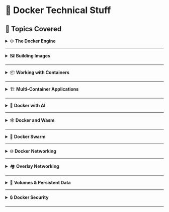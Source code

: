 # 🐳 Docker Technical Stuff

## 📂 Topics Covered

<details>
<summary>⚙ <b>The Docker Engine</b></summary>

* [Docker Engine](./00_docker_engine/)
  Learn Docker Engine internals, OCI standards, runc, containerd, shims, and Linux integration.

</details>

---

<details>
<summary>🖼 <b>Building Images</b></summary>

* [Building Images](./01_building_images)
  Master image pulling, naming, tagging, registries, layers, digests, and security scanning.

</details>

---

<details>
<summary>📦 <b>Working with Containers</b></summary>

* [Working With Containers](./02_working_with_containers)
  Containers vs VMs, container lifecycle, debugging, and restart policies.

</details>

---

<details>
<summary>🏗 <b>Multi-Container Applications</b></summary>

* [Running Multicontainers Applications](./03_running_multicontainers_applications)
  Docker Compose basics, YAML configuration, and multi-container deployments.

</details>

---

<details>
<summary>🤖 <b>Docker with AI</b></summary>

* [Docker With AI](./04_docker-with_ai)
  Running AI models, Docker Compose integration, and WebUI workflows.

</details>

---

<details>
<summary>🕸 <b>Docker and Wasm</b></summary>

* [Docker And Wasm](./05_docker_and_wasm)
  WebAssembly concepts, building, and running Wasm apps inside Docker.

</details>

---

<details>
<summary>🐝 <b>Docker Swarm</b></summary>

* [Docker Swarm](./06_docker_swarm)
  Build Swarm clusters, scaling, and orchestration techniques.

</details>

---

<details>
<summary>🌐 <b>Docker Networking</b></summary>

* [Docker Networking](./07_docker_networking)
  Bridge networks, port mappings, and essential networking commands.

</details>

---

<details>
<summary>🏘 <b>Overlay Networking</b></summary>

* [Docker Overlay Networking](./08_docker_overlay-networking)
  Multi-host overlay networks, architecture, and testing deployments.

</details>

---

<details>
<summary>💾 <b>Volumes & Persistent Data</b></summary>

* [Volumes And Persistant Data](./09_volumes_and_persistant_data)
  Bind mounts vs volumes, persistent storage, and data management.

</details>

---

<details>
<summary>🔒 <b>Docker Security</b></summary>

* [Docker Security](./10_docker_security)
  Namespaces, cgroups, Content Trust, secrets management, and vulnerability scanning.

</details>

---

